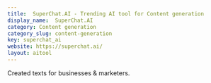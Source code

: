 ```yaml
---
title:  SuperChat.AI - Trending AI tool for Content generation
display_name:  SuperChat.AI
category: Content generation
category_slug: content-generation
key: superchat_ai
website: https://superchat.ai/
layout: aitool
---
```


Created texts for businesses & marketers.
